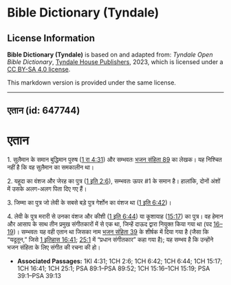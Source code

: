 # Bible Dictionary (Tyndale)

## License Information

**Bible Dictionary (Tyndale)** is based on and adapted from: _Tyndale Open Bible Dictionary_, [Tyndale House Publishers](https://tyndaleopenresources.com/), 2023, which is licensed under a [CC BY-SA 4.0 license](https://creativecommons.org/licenses/by-sa/4.0/legalcode.en).

This markdown version is provided under the same license.



--------------------------------

## एतान (id: 647744)

एतान
====

1\. सुलैमान के समान बुद्धिमान पुरुष ([1 रा 4:31](https://ref.ly/1Kgs4:31)) और सम्भवतः [भजन संहिता 89](https://ref.ly/Ps89:1-Ps89:52) का लेखक। यह निश्चित नहीं है कि वह सुलैमान का समकालीन था।

2\. यहूदा का वंशज और जेरह का पुत्र ([1 इति 2:6](https://ref.ly/1Chr2:6)), सम्भवतः ऊपर \#1 के समान है। हालांकि, दोनों अंशों में उसके अलग\-अलग पिता दिए गए हैं।

3\. जिम्मा का पुत्र जो लेवी के सबसे बड़े पुत्र गेर्शोन का वंशज था ([1 इति 6:42](https://ref.ly/1Chr6:42))।

4\. लेवी के पुत्र मरारी से उनका वंशज और कीशी ([1 इति 6:44](https://ref.ly/1Chr6:44)) या कूशायाह ([15:17](https://ref.ly/1Chr15:17)) का पुत्र। वह हेमान और आसाप के साथ तीन प्रमुख संगीतकारों में से एक था, जिन्हें दाऊद द्वारा नियुक्त किया गया था (पद [16–19](https://ref.ly/1Chr15:16-1Chr15:19))। सम्भवतः यह वही एतान था जिसका नाम [भजन संहिता 39](https://ref.ly/Ps39:1-Ps39:13) के शीर्षक में दिया गया है (जैसा कि “यदूतून,” जिसे [1 इतिहास 16:41](https://ref.ly/1Chr16:41); [25:1](https://ref.ly/1Chr25:1) में “प्रधान संगीतकार” कहा गया है); यह सम्भव है कि उन्होंने भजन संहिता के लिए संगीत की रचना की हो।

* **Associated Passages:** 1KI 4:31; 1CH 2:6; 1CH 6:42; 1CH 6:44; 1CH 15:17; 1CH 16:41; 1CH 25:1; PSA 89:1–PSA 89:52; 1CH 15:16–1CH 15:19; PSA 39:1–PSA 39:13

